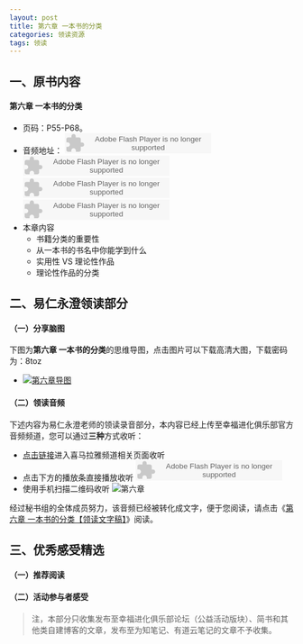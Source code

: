 ```yaml
---
layout: post
title: 第六章 一本书的分类
categories: 领读资源
tags: 领读
---
```


## 一、原书内容

#### 第六章 一本书的分类

- 页码：P55-P68。
- 音频地址：
    <object type="application/x-shockwave-flash" id="ximalaya_player" data="http://www.ximalaya.com/swf/sound/orange.swf?id=12173747" width="260" height="36"></object><object type="application/x-shockwave-flash" id="ximalaya_player" data="http://www.ximalaya.com/swf/sound/orange.swf?id=12174626" width="260" height="36"></object><object type="application/x-shockwave-flash" id="ximalaya_player" data="http://www.ximalaya.com/swf/sound/orange.swf?id=12174818" width="260" height="36"></object><object type="application/x-shockwave-flash" id="ximalaya_player" data="http://www.ximalaya.com/swf/sound/orange.swf?id=12174955" width="260" height="36"></object></object>
- 本章内容
	- 书籍分类的重要性
	- 从一本书的书名中你能学到什么
	- 实用性 VS 理论性作品
	- 理论性作品的分类

## 二、易仁永澄领读部分

#### （一）分享脑图

下图为**第六章 一本书的分类**的思维导图，点击图片可以下载高清大图，下载密码为：8toz

- [![第六章导图](http://77fm42.com1.z0.glb.clouddn.com/htrab-nt-s06small.jpg)](http://pan.baidu.com/s/1ntWYt3j)

#### （二）领读音频

下述内容为易仁永澄老师的领读录音部分，本内容已经上传至幸福进化俱乐部官方音频频道，您可以通过**三种**方式收听：

- [点击链接](http://www.ximalaya.com/12605301/sound/12573260)进入喜马拉雅频道相关页面收听
- 点击下方的播放条直接播放收听
	<object type="application/x-shockwave-flash" id="ximalaya_player" data="http://www.ximalaya.com/swf/sound/orange.swf?id=12573260" width="260" height="36"></object>
- 使用手机扫描二维码收听
![第六章](http://77fm42.com1.z0.glb.clouddn.com/htrab-qr-s06.png)

经过秘书组的全体成员努力，该音频已经被转化成文字，便于您阅读，请点击《[第六章 一本书的分类【领读文字稿】](http://htrab.com/sesson06-text/)》阅读。

## 三、优秀感受精选

#### （一）推荐阅读



#### （二）活动参与者感受

> 注，本部分只收集发布至幸福进化俱乐部论坛（公益活动版块）、简书和其他类自建博客的文章，发布至为知笔记、有道云笔记的文章不予收集。

